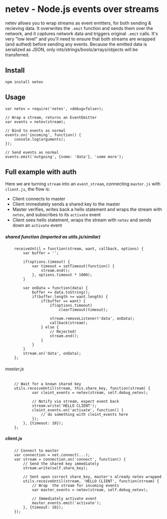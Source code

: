 # netev - Node.js events over streams

netev allows you to wrap streams as event emitters, for both sending & recieving data. It overwrites the `.emit` function and sends them over the network, and it captures network data and triggers original `.emit` calls. It's very "low level" and you'll need to ensure that both streams are wrapped (and authed) before sending any events. Because the emitted data is serialized as JSON, only ints/strings/bools/arrays/objects will be transferred.


## Install

    npm install netev


## Usage

    var netev = require('netev', <debug=false>);
    
    // Wrap a stream, returns an EventEmitter
    var events = netev(stream);
    
    // Bind to events as normal
    events.on('incoming', function() {
        console.log(arguments);
    });
    
    // Send events as normal
    events.emit('outgoing', {some: 'data'}, 'some more');


## Full example with auth

Here we are turning `stream` into an `event_stream`, connecting `master.js` with `client.js`, the flow is:

+ Client connects to master
+ Client immediately sends a shared key to the master
+ Master verifies, writes back a hello statement and wraps the stream with `netev`, and subscribes to its `activate` event
+ Client sees hello statement, wraps the stream with `netev` and sends down an `activate` event

##### shared function (imported as utils.js/similar)

```
    receiveUntil = function(stream, want, callback, options) {
        var buffer = '';

        if(options.timeout) {
            var timeout = setTimeout(function() {
                stream.end();
            }, options.timeout * 1000);
        }

        var onData = function(data) {
            buffer += data.toString();
            if(buffer.length >= want.length) {
                if(buffer == want) {
                    if(options.timeout)
                        clearTimeout(timeout);

                    stream.removeListener('data', onData);
                    callback(stream);
                } else {
                    // Rejected!
                    stream.end();
                }
            }
        }
        stream.on('data', onData);
    };
```

###### master.js

```
    // Wait for a known shared key
    utils.receiveUntil(stream, this.share_key, function(stream) {
            var cleint_events = netev(stream, self.debug_netev);

            // Notify via stream, expect event back
            stream.write('HELLO CLIENT');
            cleint_events.on('activate', function() {
                // do something with cleint_events here
            });
        }, {timeout: 10});
    };
```

##### client.js

```
    // Connect to master
    var connection = net.connect(...);
    var stream = connection.on('connect', function() {
        // Send the shared key immediately
        stream.write(self.share_key);

        // Sent upon correct share_key, master's already netev wrapped
        utils.receiveUntil(stream, 'HELLO CLIENT', function(stream) {
            // Wrap  the stream for incoming events
            var master_events = netev(stream, self.debug_netev);

            // Immediately activate event
            master_events.emit('activate');
        }, {timeout: 10});
    });
```